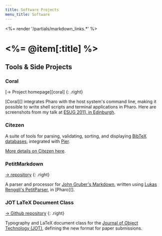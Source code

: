 ```yaml
---
title: Software Projects
menu_title: Software
---
```

<%= render '/partials/markdown_links.*' %>

# <%= @item[:title] %>


## Tools & Side Projects

### Coral

[&rarr; Project homepage][coral]
{: .right}

[Coral][] integrates Pharo with the host system's command line, making it possible to write shell scripts and terminal applications in Pharo.
Here are screenshots from my talk at [ESUG 2011, in Edinburgh][esug2011].

<div width="100%">
  <script async class="speakerdeck-embed" data-id="4e8ada8fb8aebc005000792a" data-ratio="1.2962025316455696" src="//speakerdeck.com/assets/embed.js"></script>
</div>

[esug2011]: http://www.esug.org/wiki/pier/Conferences/2011


### Citezen
A suite of tools for parsing, validating, sorting, and displaying [BibTeX databases][bibtex], integrated with [Pier][].

[More details on Citezen here](./citezen/).

[bibtex]: http://www.bibtex.org
[pier]: http://www.piercms.com


### PetitMarkdown

[→ repository](http://smalltalkhub.com/#!/~dh83/petitmarkdown)
{: .right}

A parser and processor for [John Gruber's Markdown][markdown], written using [Lukas Renggli's PetitParser][petitparser], in [Pharo][].

<!-- [More details on PetitMarkdown here](./petitmarkdown/). -->

[markdown]: http://daringfireball.net/projects/markdown/
[petitparser]: http://scg.unibe.ch/research/helvetia/petitparser


### JOT LaTeX Document Class

[→ Github repository](https://github.com/jotfm/jot)
{: .right}

Typography and LaTeX document class for the [Journal of Object Technology (JOT)][jot], defining the new format for paper submissions.

[jot]: http://www.jot.fm
